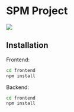 # SPM Project

![](header.png)

## Installation

Frontend:

```sh
cd frontend
npm install
```

Backend:

```sh
cd frontend
npm install
```

